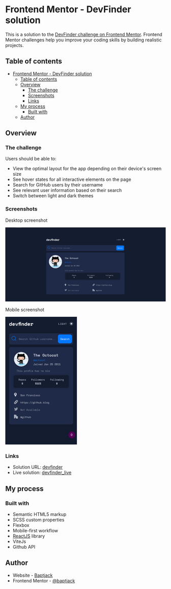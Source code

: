# Frontend Mentor - DevFinder solution

This is a solution to the [DevFinder challenge on Frontend Mentor](https://www.frontendmentor.io/challenges/github-user-search-app-Q09YOgaH6). Frontend Mentor challenges help you improve your coding skills by building realistic projects. 

## Table of contents

- [Frontend Mentor - DevFinder solution](#frontend-mentor---devfinder-solution)
  - [Table of contents](#table-of-contents)
  - [Overview](#overview)
    - [The challenge](#the-challenge)
    - [Screenshots](#screenshots)
    - [Links](#links)
  - [My process](#my-process)
    - [Built with](#built-with)
  - [Author](#author)

## Overview

### The challenge

Users should be able to:

- View the optimal layout for the app depending on their device's screen size
- See hover states for all interactive elements on the page
- Search for GitHub users by their username
- See relevant user information based on their search
- Switch between light and dark themes


### Screenshots

Desktop screenshot

![desktop-screenshot](./src/assets/screenshots/devfinder-desktop.png)

Mobile screenshot

<img src='./src/assets/screenshots/devfinder-mobile.png' alt='mobile-screenshot' style='height: 400px' />

### Links

- Solution URL: [devfinder](https://github.com/Baptajck/devfinder)
- Live solution: [devfinder_live](https://baptajck.github.io/devfinder/)

## My process

### Built with

- Semantic HTML5 markup
- SCSS custom properties
- Flexbox
- Mobile-first workflow
- [ReactJS](https://reactjs.org/) library
- ViteJs
- Github API

## Author

- Website - [Baptjack](https://baptjack.fr)
- Frontend Mentor - [@baptjack](https://www.frontendmentor.io/profile/baptjack)
